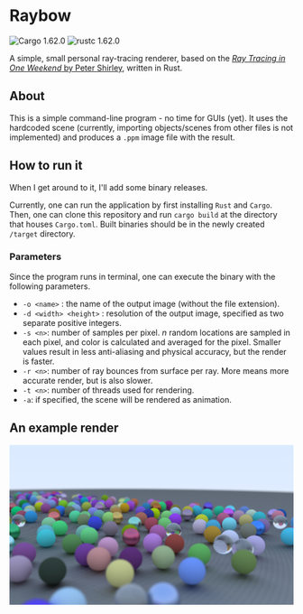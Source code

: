 # Raybow
![Cargo 1.62.0](https://img.shields.io/badge/Cargo-1.62.0-orange)
![rustc 1.62.0](https://img.shields.io/badge/rustc-1.62.0-yellow)

A simple, small personal ray-tracing renderer, based on the [*Ray Tracing in One Weekend* by Peter Shirley](https://raytracing.github.io/books/RayTracingInOneWeekend.html), written in Rust.

## About

This is a simple command-line program - no time for GUIs (yet). It uses the hardcoded scene (currently, importing objects/scenes from other files is not implemented) and produces a ``.ppm`` image file with the result.

## How to run it

When I get around to it, I'll add some binary releases.

Currently, one can run the application by first installing ``Rust`` and ``Cargo``. Then, one can clone this repository and run ``cargo build`` at the directory that houses ``Cargo.toml``. Built binaries should be in the newly created ``/target`` directory.

### Parameters
Since the program runs in terminal, one can execute the binary with the following parameters.

* ``-o <name>`` : the name of the output image (without the file extension).
* ``-d <width> <height>`` : resolution of the output image, specified as two separate positive integers.
* ``-s <n>``: number of samples per pixel. *n* random locations are sampled in each pixel, and color is calculated and averaged for the pixel. Smaller values result in less anti-aliasing and physical accuracy, but the render is faster.
* ``-r <n>``: number of ray bounces from surface per ray. More means more accurate render, but is also slower.
* ``-t <n>``: number of threads used for rendering.
* ``-a``: if specified, the scene will be rendered as animation.

## An example render
![example image](example.png)
